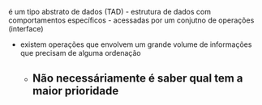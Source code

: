 é um tipo abstrato de dados (TAD)
	- estrutura de dados com comportamentos específicos
	- acessadas por um conjutno de operações (interface)
- existem operações que envolvem um grande volume de informações que precisam de alguma ordenação
	- Não necessáriamente é saber qual tem a maior prioridade
		-